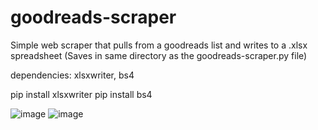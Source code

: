 # goodreads-scraper
 Simple web scraper that pulls from a goodreads list and writes to a .xlsx  spreadsheet (Saves in same directory as the goodreads-scraper.py file)

 dependencies: xlsxwriter, bs4

 pip install xlsxwriter
 pip install bs4
 
 ![image](https://user-images.githubusercontent.com/104156512/201528832-85a7984d-019f-4c85-b5a2-65e94da6f3f9.png)
![image](https://user-images.githubusercontent.com/104156512/201529009-326d138b-df4a-4be0-b52c-4ce2ce236fcf.png)
